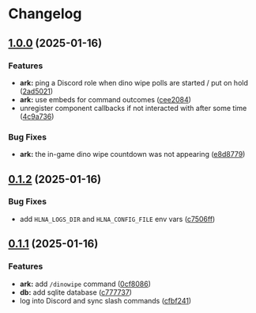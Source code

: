 # Changelog

## [1.0.0](https://github.com/axieum/hln-a/compare/v0.1.2...v1.0.0) (2025-01-16)


### Features

* **ark:** ping a Discord role when dino wipe polls are started / put on hold ([2ad5021](https://github.com/axieum/hln-a/commit/2ad50210e1f546c0fbef443e103460de954b78a9))
* **ark:** use embeds for command outcomes ([cee2084](https://github.com/axieum/hln-a/commit/cee20849e4462e107fd14e18e1e8005546e6cd66))
* unregister component callbacks if not interacted with after some time ([4c9a736](https://github.com/axieum/hln-a/commit/4c9a736e20c052002b6982341198fd91276a7676))


### Bug Fixes

* **ark:** the in-game dino wipe countdown was not appearing ([e8d8779](https://github.com/axieum/hln-a/commit/e8d87799668ae955bd6d7f0ae6c77f3b602b71b7))

## [0.1.2](https://github.com/axieum/hln-a/compare/v0.1.1...v0.1.2) (2025-01-16)


### Bug Fixes

* add `HLNA_LOGS_DIR` and `HLNA_CONFIG_FILE` env vars ([c7506ff](https://github.com/axieum/hln-a/commit/c7506ffc91c110a1840c0c0ae5452ee532dffd3e))

## [0.1.1](https://github.com/axieum/hln-a/compare/v0.1.0...v0.1.1) (2025-01-16)


### Features

* **ark:** add `/dinowipe` command ([0cf8086](https://github.com/axieum/hln-a/commit/0cf80864006e8b3bc5a157dca46c59b69cdf2940))
* **db:** add sqlite database ([c777737](https://github.com/axieum/hln-a/commit/c777737481d28f275253388be3aab30c750c83b0))
* log into Discord and sync slash commands ([cfbf241](https://github.com/axieum/hln-a/commit/cfbf241abea4822be75e5c7c9d4653ffd0927d75))
